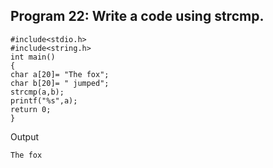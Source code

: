 ## Program 22: Write a code using strcmp.
```
#include<stdio.h>
#include<string.h>
int main()
{	
char a[20]= "The fox";
char b[20]= " jumped";
strcmp(a,b);
printf("%s",a);
return 0;
}
```
Output 
```
The fox
```
